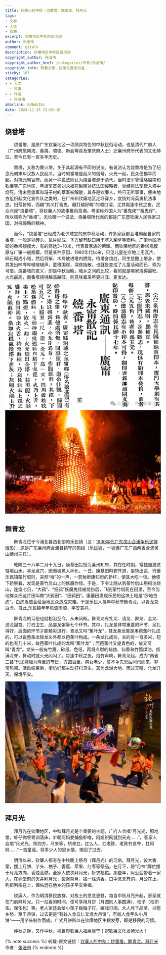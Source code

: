 ```yaml
---
title: 钦廉人的中秋：烧番塔、舞青龙、拜月光
tags:
- 文学
- 人文
- 钦廉
excerpt: 钦廉地区中秋民俗活动
author: 张淦侑
comment: gitalk
description: 钦廉地区中秋民俗活动
copyright_author: 张淦侑
copyright_author_href: /categories/作者/张淦侑/
copyright_info: 转载文章，按原文要求为准
sticky: 103
categories:
- - 人文
  - 钦廉
- - 作者
  - 张淦侑
abbrlink: 6dbdd10c
date: 2024-11-15 13:00:10
---
```

## 烧番塔

&emsp;&emsp;烧番塔，是原广东钦廉地区一项颇具特色的中秋民俗活动，也是清代广府人（广州府属南海、番禺、顺德、新会等县及肇庆府人士）迁廉州府所代表的文化特征，至今已有一百多年历史。

&emsp;&emsp;番塔，又称为番火塔，关于其起源有不同的说法。有说法认为烧番塔是为了纪念元朝末年汉族人民起义，当时的番塔是起义的信号，火光一起，民众便揭竿而起，对抗元朝官府。而另一种说法则认为烧番塔源于清代，当时法军曾侵略越南和钦廉等广东地区，黑旗军首领刘永福在越南对抗法国侵略者，曾经将法军赶入塔中烧死。清末黑旗军和冯子材的萃军被解散，其多是钦廉人，终日无所事事，便由地方组织起文化宣传队之类的，在广州和钦廉地区走圩穿乡，宣扬刘冯英勇抗法事迹，妇孺皆知，而编“刘义打番鬼，越打越好睇”的顺口溜，尤其每逢中秋之夜，民众兴起“烧番塔”，将钦廉人的故事推向高潮。粤语称外国人为“番鬼佬”“番鬼仔”，所以塔称为“番塔”。无论哪一个说法，烧番塔所代表的都是广东暨钦廉人民保家卫国、对抗侵略的精神。

&emsp;&emsp;而今，“烧番塔”已经成为老少咸宜的庆中秋活动，许多家庭都会堆砌起自家的番塔，一般是以砖头、瓦片砌成，下方留有缺口用于塞入柴草等燃料。广肇地区所砌的番塔规模大，有的高达3~10米，代表着家族的荣耀。而钦廉地区的番塔规模原与广肇一般规模，但是某种原因，1980年代以来，只见儿童在空地上用瓦片、碎石砌成小塔，然后将柴、木屑放进塔内燃烧，待塔身烧红，将生盐撒上塔身，使其发出哔哔哔啵啵啵声，童稚围观，深夜始散，也就是变成了儿童活动而已，殊为可惜。烧番塔的意义，即是中秋当晚，城乡之间的比较，看的就是哪家烧得最旺、火光最高，而番塔烧得越高越旺，则意味着来年更兴旺、更发达。
![1933年广宁烧番塔](/img/img/freecompress-钦廉0.jpg)
![2016年南海烧番塔](/img/img/freecompress-钦廉1.jpg)

## 舞青龙

&emsp;&emsp;舞青龙位于今浦北县西北部的乐民镇（见：[1930年代广东灵山合浦争乐民墟情形](https://yesandnoandperhaps.cn/2024/11/16/ql/ql1/)），原是广东廉州府合浦县镇守的前线（乐民墟，一墟连广东广西两省合浦灵山横州三县）。

&emsp;&emsp;乾隆三十八年二月十九日，康基田旨授为廉州知府，其在任时期，常独自游览辖境山水，寻龙点穴，因而被邑人神化。一日，康基田鸣锣开道，坐轿出巡，行至乐民镇蒙竹垌时，突然“嗖”的一声，一箭射断康知府的轿杆，使其大吃一惊。他便下轿察看，发现是蒙竹后山上的妖魔作怪。于是，下令让随从到蒙竹后山用桐油烧山，连烧七日，“大鸦”、“细鸦”妖魔鬼怪被烧伤后，飞到蒙竹垌死在田里，至今当地群众把这片田叫做“大鸦田”、“细鸦田”。康基田发现乐民的这块土地是“卧地白虎”，白虎发威会给当地民众造成灾难。于是乐民人每年中秋节舞青龙，以青龙克白虎。自此,乐民镇年年风调雨顺，平安吉祥。

&emsp;&emsp;舞青龙的习俗也就相沿至今，从未间断。舞青龙有扎龙、请龙、舞龙、会龙、送龙回宫、打扫卫生、品尝龙粥等七个环节。其中，扎龙是非常重要的环节，龙扎得好，后面的环节才能精彩进行。青龙又叫“蕉叶龙”，其龙身龙尾是用芭蕉叶扎成的，可以说整条龙除龙头外都以芭蕉叶构成。一条龙扎成后，长的有一百多米，短的也有几十米，故芭蕉叶扎成的龙叫“蕉叶龙”；而芭蕉叶又是青色的，故又可叫“青龙”。龙头一般有竹篾、砂纸、色纸，再将点燃的蜡烛、仙香和竹筒煤油，插满龙脊，舞动时就火光闪闪了。每逢中秋之夜，炮竹声响，舞青龙起，成为“两省三县”乐民墟极为隆重的节日，方圆百里，男女老少，莫不争先恐后闻讯而来，非常热闹。活动结束后，街坊们都主动打扫卫生，寓为龙游大地、雨过天晴、化龙升天、保境平安。

![舞青龙](/img/img/freecompress-钦廉2.jpg)

## 拜月光

&emsp;&emsp;拜月光在钦廉地区，中秋拜月光是个重要的主题，广府人会唱“月光光，照地堂，虾仔你乖乖训落床，听朝阿妈要捕鱼虾咯，阿嬷织网就到天光……”，客家人会唱“月光光，照四方，马来等，轿来扛，扛么人，扛老陈、老陈冇哀夸，扛阿妈……”一首童谣，将多少人的思乡情，带回了过去。

&emsp;&emsp;明清以来，钦廉人都有在中秋晚上祭月（拜月光）的习俗。拜月光，设大香案，摆上月饼、芋头、柚子、香蕉、苹果、红枣等祭品。在月下，将“月神”牌位摆于月亮方向，香烛高燃，全家人依次拜月光，祈求福佑。那些年，阿公会带着一家人，在祠堂前的天井拜月光，设案斋月，插一炷清香，口中念念有词，月公在上，列祖列宗在上，保佑远在他乡的孩子平安幸福。

&emsp;&emsp;钦廉人，作为明清移民族群，对故土的思念更甚，每当中秋月亮升起，家家就在门前拜月光。只一炷香的时间，便可享用月饼（月圆则人事圆满）、柚子（柚即佑，保佑也）等。老人家还会给小孩子做柚子灯，嬉戏打闹。大人月下品茗，以慰乡愁。至于月饼，过去更是“有钱人食五仁叉烧大月饼”，冇钱人食芋头小月饼”——用芋头制作而成。广式月饼所以在钦廉地区生根发芽，即是移民的习惯。

&emsp;&emsp;仲秋之际，又作中秋，祝世界钦廉人福寿康宁！祝钦廉文化发扬光大！

{% note success %}
转载-原文链接：[钦廉人的中秋：烧番塔、舞青龙、拜月光](https://mp.weixin.qq.com/s/Juvgg0s--r6QAIOCFMT1_g)
作者：[张淦侑](https://yesandnoandperhaps.cn/categories/%E4%BD%9C%E8%80%85/%E5%BC%A0%E6%B7%A6%E4%BE%91/)
{% endnote %}